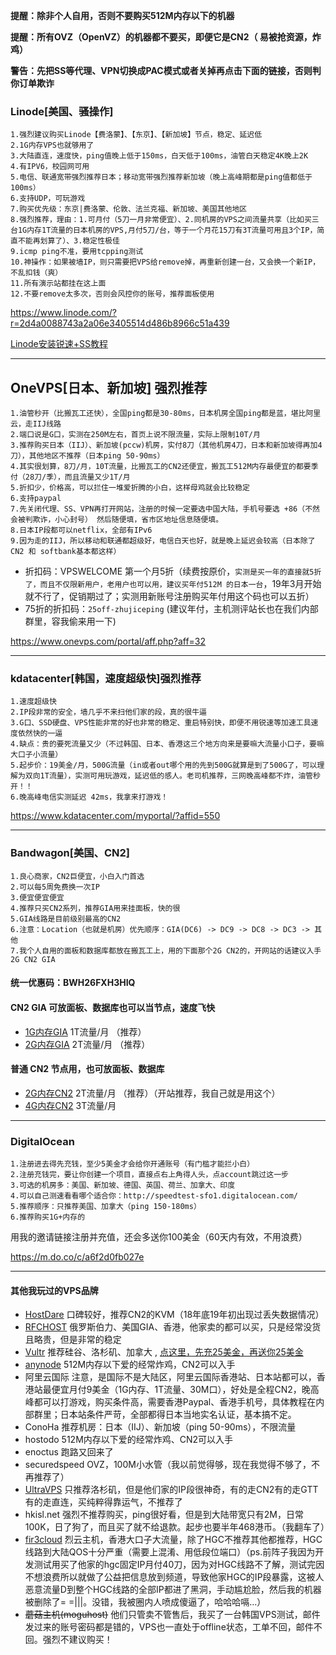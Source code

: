 **提醒：除非个人自用，否则不要购买512M内存以下的机器**

**提醒：所有OVZ（OpenVZ）的机器都不要买，即便它是CN2（ 易被抢资源，炸鸡）**

**警告：先把SS等代理、VPN切换成PAC模式或者关掉再点击下面的链接，否则判你订单欺诈**

### Linode[美国、骚操作]
````
1.强烈建议购买Linode【费洛蒙】、【东京】、【新加坡】节点，稳定、延迟低
2.1G内存VPS也就够用了
3.大陆直连，速度快，ping值晚上低于150ms，白天低于100ms，油管白天稳定4K晚上2K
4.有IPV6，校园网可用
5.电信、联通宽带强烈推荐日本；移动宽带强烈推荐新加坡（晚上高峰期都是ping值都低于100ms）
6.支持UDP，可玩游戏
7.购买优先级：东京|费洛蒙、伦敦、法兰克福、新加坡、美国其他地区
8.强烈推荐，理由：1.可月付（5刀一月非常便宜）、2.同机房的VPS之间流量共享（比如买三台1G内存1T流量的日本机房的VPS,月付5刀/台，等于一个月花15刀有3T流量可用且3个IP，简直不能再划算了）、3.稳定性极佳
9.icmp ping不准，要用tcpping测试
10.神操作：如果被墙IP，则只需要把VPS给remove掉，再重新创建一台，又会换一个新IP，不乱扣钱（爽）
11.所有演示站都挂在这上面
12.不要remove太多次，否则会风控你的账号，推荐面板使用
````
https://www.linode.com/?r=2d4a0088743a2a06e3405514d486b8966c51a439

[Linode安装锐速+SS教程](https://github.com/ssrpanel/SSRPanel/wiki/Linode%EF%BC%88CentOS7%EF%BC%89%E5%AE%89%E8%A3%85%E9%94%90%E9%80%9F-SS)

--------------

## OneVPS[日本、新加坡] 强烈推荐
```
1.油管秒开（比搬瓦工还快），全国ping都是30-80ms，日本机房全国ping都是蓝，堪比阿里云，走IIJ线路
2.端口说是G口，实测在250M左右，首页上说不限流量，实际上限制10T/月
3.推荐购买日本（IIJ）、新加坡(pccw)机房，实付8刀（其他机房4刀，日本和新加坡得再加4刀），其他地区不推荐（日本ping 50-90ms）
4.其实很划算，8刀/月，10T流量，比搬瓦工的CN2还便宜，搬瓦工512M内存最便宜的都要季付（28刀/季），而且流量又少1T/月
5.折扣少，价格高，可以拦住一堆爱折腾的小白，这样母鸡就会比较稳定
6.支持paypal
7.先关闭代理、SS、VPN再打开网站，注册的时候一定要选中国大陆，手机号要选 +86（不然会被判欺诈，小心封号） 然后随便填，省市区地址信息随便填。
8.日本IP段都可以netflix，全部有IPv6
9.因为走的IIJ，所以移动和联通都超级好，电信白天也好，就是晚上延迟会较高（日本除了CN2 和 softbank基本都这样）
```
- 折扣码：VPSWELCOME 第一个月5折（续费按原价，`实测是买一年的直接就5折了，而且不仅限新用户，老用户也可以用，建议买年付512M 的日本一台`，19年3月开始就不行了，促销期过了；实测用新账号注册购买年付用这个码也可以五折）
- 75折的折扣码：`25off-zhujiceping`  (建议年付，主机测评站长也在我们内部群里，容我偷来用一下)

https://www.onevps.com/portal/aff.php?aff=32

--------------

### kdatacenter[韩国，速度超级快]强烈推荐
```
1.速度超级快
2.IP段非常的安全，墙几乎不来扫他们家的段，真的很牛逼
3.G口、SSD硬盘、VPS性能非常的好也非常的稳定、重启特别快，即便不用锐速等加速工具速度依然快的一逼
4.缺点：贵的要死流量又少（不过韩国、日本、香港这三个地方向来是要嘛大流量小口子，要嘛大口子小流量）
5.起步价：19美金/月，500G流量（in或者out哪个用的先到500G就算是到了500G了，可以理解为双向1T流量），实测可用玩游戏，延迟低的感人。老司机推荐，三网晚高峰都不炸，油管秒开！！
6.晚高峰电信实测延迟 42ms，我拿来打游戏！
```
https://www.kdatacenter.com/myportal/?affid=550


--------------

### Bandwagon[美国、CN2]
```
1.良心商家，CN2巨便宜，小白入门首选
2.可以每5周免费换一次IP
3.便宜便宜便宜
4.推荐只买CN2系列，推荐GIA用来挂面板，快的很
5.GIA线路是目前级别最高的CN2
6.注意：Location（也就是机房）优先顺序：GIA(DC6) -> DC9 -> DC8 -> DC3 -> 其他
7.我个人自用的面板和数据库都放在搬瓦工上，用的下面那个2G CN2的，开网站的话建议入手2G CN2 GIA
```
#### 统一优惠码：BWH26FXH3HIQ
#### CN2 GIA 可放面板、数据库也可以当节点，速度飞快
- [1G内存GIA](https://bwh88.net/aff.php?aff=20075&pid=87) 1T流量/月 （推荐）
- [2G内存GIA](https://bwh88.net/aff.php?aff=20075&pid=88) 2T流量/月 （推荐）

#### 普通 CN2 节点用，也可放面板、数据库
- [2G内存CN2](https://bwh88.net/aff.php?aff=20075&pid=58) 2T流量/月 （推荐）（开站推荐，我自己就是用这个）
- [4G内存CN2](https://bwh88.net/aff.php?aff=20075&pid=59) 3T流量/月

--------------

### DigitalOcean
```
1.注册进去得先充钱，至少5美金才会给你开通账号（有门槛才能拦小白）
2.注册充钱完，要让你创建一个项目，直接点右上角得人头，点account跳过这一步
3.可选的机房多：美国、新加坡、德国、英国、荷兰、加拿大、印度
4.可以自己测速看看哪个适合你：http://speedtest-sfo1.digitalocean.com/
5.推荐顺序：只推荐美国、加拿大（ping 150-180ms）
6.推荐购买1G+内存的
```
用我的邀请链接注册并充值，还会多送你100美金（60天内有效，不用浪费）

https://m.do.co/c/a6f2d0fb027e

--------------

#### 其他我玩过的VPS品牌
- [HostDare](https://manage.hostdare.com/aff.php?aff=241) 口碑较好，推荐CN2的KVM（18年底19年初出现过丢失数据情况）
- [RFCHOST](https://my.rfchost.com/aff.php?aff=583) 俄罗斯伯力、美国GIA、香港，他家卖的都可以买，只是经常没货且略贵，但是非常的稳定
- [Vultr](https://www.vultr.com/?ref=7031862)  推荐硅谷、洛杉矶、加拿大 , [点这里，先充25美金，再送你25美金](https://www.vultr.com/?ref=7946582-4F)
- [anynode](https://billing.anynode.net/aff.php?aff=535) 512M内存以下爱的经常炸鸡，CN2可以入手
- 阿里云国际 注意，是国际不是大陆区，阿里云国际香港站、日本站都可以，香港站最便宜月付9美金（1G内存、1T流量、30M口），好处是全程CN2，晚高峰都可以打游戏，购买条件高，需要香港Paypal、香港手机号，具体教程在内部群里；日本站条件严苛，全部都得日本当地实名认证，基本搞不定。
- ConoHa 推荐机房：日本（IIJ）、新加坡（ping 50-90ms），不限流量
- hostodo 512M内存以下爱的经常炸鸡、CN2可以入手
- enoctus 跑路又回来了
- securedspeed OVZ，100M小水管（我以前觉得够，现在我觉得不够了，不再推荐了）
- [UltraVPS](https://www.ultravps.eu/?pdid=OB585442545DO6331C64) 只推荐洛杉矶，但是他们家的IP段很神奇，有的走CN2有的走GTT有的走直连，买纯粹得靠运气，不推荐了
- hkisl.net 强烈不推荐购买，ping很好看，但是到大陆带宽只有2M，日常100K，日了狗了，而且买了就不给退款。起步也要半年468港币。（我翻车了）
- [fir3cloud](https://fir3cloud.com/aff.php?aff=31) 烈云主机，香港大口子大流量，除了HGC不推荐其他都推荐，HGC线路到大陆QOS十分严重（需要上混淆、用低段位端口）（ps.前阵子我因为开发测试用买了他家的hgc固定IP月付40刀，因为对HGC线路不了解，测试完因不想浪费所以就做了公益把信息放到频道，导致他家HGC的IP段暴露，这被人恶意流量D到整个HGC线路的全部IP都进了黑洞，手动尴尬脸，然后我的机器被删除了= =|||。没错，我被圈内人喷成傻逼了，哈哈哈嗝...）
- ~~蘑菇主机(moguhost)~~ 他们只管卖不管售后，我买了一台韩国VPS测试，邮件发过来的账号密码都是错的，VPS也一直处于offline状态，工单不回，邮件不回。强烈不建议购买！